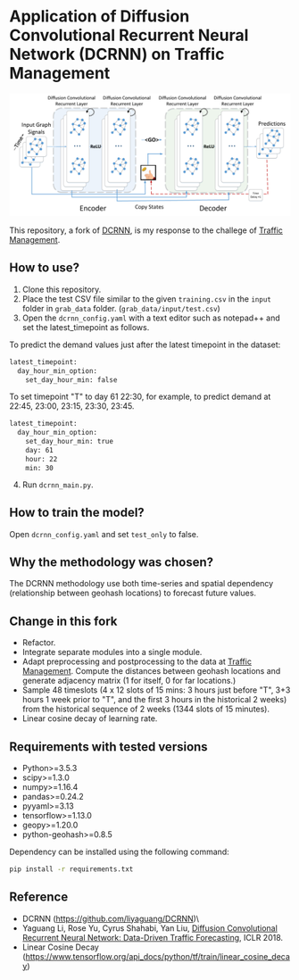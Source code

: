 # Application of Diffusion Convolutional Recurrent Neural Network (DCRNN) on Traffic Management

![Diffusion Convolutional Recurrent Neural Network](figures/model_architecture.jpg "Model Architecture")

This repository, a fork of [DCRNN](https://github.com/liyaguang/DCRNN), is my response to the challege of [Traffic Management](https://www.aiforsea.com/traffic-management).

## How to use?

1. Clone this repository.
2. Place the test CSV file similar to the given `training.csv` in the `input` folder in `grab_data` folder. (`grab_data/input/test.csv`)
3. Open the `dcrnn_config.yaml` with a text editor such as notepad++ and set the latest_timepoint as follows.

To predict the demand values just after the latest timepoint in the dataset:
```
latest_timepoint:
  day_hour_min_option:
    set_day_hour_min: false
```

To set timepoint "T" to day 61 22:30, for example, to predict demand at 22:45, 23:00, 23:15, 23:30, 23:45.
```
latest_timepoint:
  day_hour_min_option:
    set_day_hour_min: true
    day: 61
    hour: 22
    min: 30
```

4. Run `dcrnn_main.py`.



## How to train the model?

Open `dcrnn_config.yaml` and set `test_only` to false. 


## Why the methodology was chosen?

The DCRNN methodology use both time-series and spatial dependency (relationship between geohash locations) to forecast future values.

## Change in this fork

- Refactor.
- Integrate separate modules into a single module.
- Adapt preprocessing and postprocessing to the data at [Traffic Management](https://www.aiforsea.com/traffic-management). Compute the distances between geohash locations and generate adjacency matrix (1 for itself, 0 for far locations.)
- Sample 48 timeslots (4 x 12 slots of 15 mins: 3 hours just before "T", 3+3 hours 1 week prior to "T", and the first 3 hours in the historical 2 weeks) from the historical sequence of 2 weeks (1344 slots of 15 minutes).
- Linear cosine decay of learning rate.



## Requirements with tested versions
- Python>=3.5.3
- scipy>=1.3.0
- numpy>=1.16.4
- pandas>=0.24.2
- pyyaml>=3.13
- tensorflow>=1.13.0
- geopy>=1.20.0
- python-geohash>=0.8.5

Dependency can be installed using the following command:
```bash
pip install -r requirements.txt
```

## Reference
- DCRNN (https://github.com/liyaguang/DCRNN)\
- Yaguang Li, Rose Yu, Cyrus Shahabi, Yan Liu, [Diffusion Convolutional Recurrent Neural Network: Data-Driven Traffic Forecasting](https://arxiv.org/abs/1707.01926), ICLR 2018.
- Linear Cosine Decay (https://www.tensorflow.org/api_docs/python/tf/train/linear_cosine_decay)
